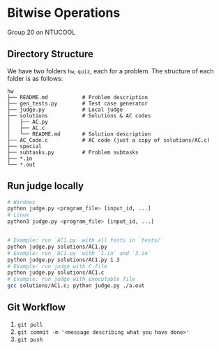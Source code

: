 # Bitwise Operations

Group 20 on NTUCOOL

## Directory Structure

We have two folders `hw`, `quiz`, each for a problem. The structure of each folder is as follows:

```plaintext
hw
├── README.md           # Problem description
├── gen_tests.py        # Test case generator
├── judge.py            # Local judge
├── solutions           # Solutions & AC codes
│   ├── AC.py
│   ├── AC.c
│   └── README.md       # Solution description
├── AC_Code.c           # AC code (just a copy of solutions/AC.c)
├── special
├── subtasks.py         # Problem subtasks
├── *.in
└── *.out
```

## Run judge locally

```bash
# Windows
python judge.py <program_file> [input_id, ...]
# Linux
python3 judge.py <program_file> [input_id, ...]


# Example: run `AC1.py` with all tests in `tests/`
python judge.py solutions/AC1.py
# Example: run `AC1.py` with `1.in` and `3.in`
python judge.py solutions/AC1.py 1 3
# Example: run judge with C file
python judge.py solutions/AC1.c
# Example: run judge with executable file
gcc solutions/AC1.c; python judge.py ./a.out
```

## Git Workflow

1. `git pull`
2. `git commit -m '<message describing what you have done>'`
3. `git push`
